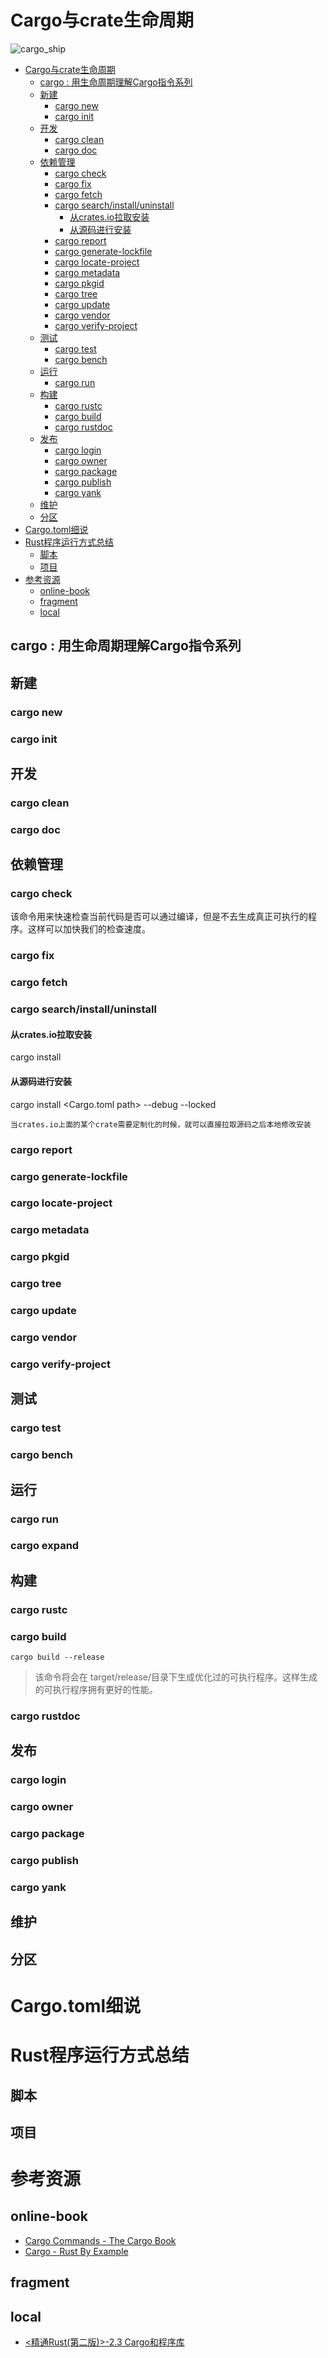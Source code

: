 # Cargo与crate生命周期

![cargo_ship](https://raw.githubusercontent.com/KuanHsiaoKuo/writing_materials/main/imgs/cargo_ship.jpeg)

<!--ts-->

* [Cargo与crate生命周期](#cargo与crate生命周期)
    * [cargo : 用生命周期理解Cargo指令系列](#cargo--用生命周期理解cargo指令系列)
    * [新建](#新建)
        * [cargo new](#cargo-new)
        * [cargo init](#cargo-init)
    * [开发](#开发)
        * [cargo clean](#cargo-clean)
        * [cargo doc](#cargo-doc)
    * [依赖管理](#依赖管理)
        * [cargo check](#cargo-check)
        * [cargo fix](#cargo-fix)
        * [cargo fetch](#cargo-fetch)
        * [cargo search/install/uninstall](#cargo-searchinstalluninstall)
            * [从crates.io拉取安装](#从cratesio拉取安装)
            * [从源码进行安装](#从源码进行安装)
        * [cargo report](#cargo-report)
        * [cargo generate-lockfile](#cargo-generate-lockfile)
        * [cargo locate-project](#cargo-locate-project)
        * [cargo metadata](#cargo-metadata)
        * [cargo pkgid](#cargo-pkgid)
        * [cargo tree](#cargo-tree)
        * [cargo update](#cargo-update)
        * [cargo vendor](#cargo-vendor)
        * [cargo verify-project](#cargo-verify-project)
    * [测试](#测试)
        * [cargo test](#cargo-test)
        * [cargo bench](#cargo-bench)
    * [运行](#运行)
        * [cargo run](#cargo-run)
    * [构建](#构建)
        * [cargo rustc](#cargo-rustc)
        * [cargo build](#cargo-build)
        * [cargo rustdoc](#cargo-rustdoc)
    * [发布](#发布)
        * [cargo login](#cargo-login)
        * [cargo owner](#cargo-owner)
        * [cargo package](#cargo-package)
        * [cargo publish](#cargo-publish)
        * [cargo yank](#cargo-yank)
    * [维护](#维护)
    * [分区](#分区)
* [Cargo.toml细说](#cargotoml细说)
* [Rust程序运行方式总结](#rust程序运行方式总结)
    * [脚本](#脚本)
    * [项目](#项目)
* [参考资源](#参考资源)
    * [online-book](#online-book)
    * [fragment](#fragment)
    * [local](#local)

<!-- Created by https://github.com/ekalinin/github-markdown-toc -->
<!-- Added by: runner, at: Wed Jul 27 11:49:17 UTC 2022 -->

<!--te-->

## cargo <cmd>: 用生命周期理解Cargo指令系列

## 新建

### cargo new

### cargo init

## 开发

### cargo clean

### cargo doc

## 依赖管理

### cargo check

该命令用来快速检查当前代码是否可以通过编译，但是不去生成真正可执行的程序。这样可以加快我们的检查速度。

### cargo fix

### cargo fetch

### cargo search/install/uninstall

#### 从crates.io拉取安装

cargo install <crate>

#### 从源码进行安装

cargo install <Cargo.toml path> --debug --locked

```admonish tip title='具体应用'
当crates.io上面的某个crate需要定制化的时候，就可以直接拉取源码之后本地修改安装
```

### cargo report

### cargo generate-lockfile

### cargo locate-project

### cargo metadata

### cargo pkgid

### cargo tree

### cargo update

### cargo vendor

### cargo verify-project

## 测试

### cargo test

### cargo bench

## 运行

### cargo run

### cargo expand

## 构建

### cargo rustc

### cargo build

```shell
cargo build --release
```

> 该命令将会在 target/release/目录下生成优化过的可执行程序。这样生成的可执行程序拥有更好的性能。

### cargo rustdoc

## 发布

### cargo login

### cargo owner

### cargo package

### cargo publish

### cargo yank

## 维护

## 分区

# Cargo.toml细说

# Rust程序运行方式总结

## 脚本

## 项目

# 参考资源

## online-book

- [Cargo Commands - The Cargo Book](https://doc.rust-lang.org/cargo/commands/index.html)
- [Cargo - Rust By Example](https://doc.rust-lang.org/stable/rust-by-example/cargo.html)

## fragment

## local

- [<精通Rust(第二版)>-2.3 Cargo和程序库](marginnote3app://note/607C0511-4592-4F59-A8C0-AD8017A503FE)

